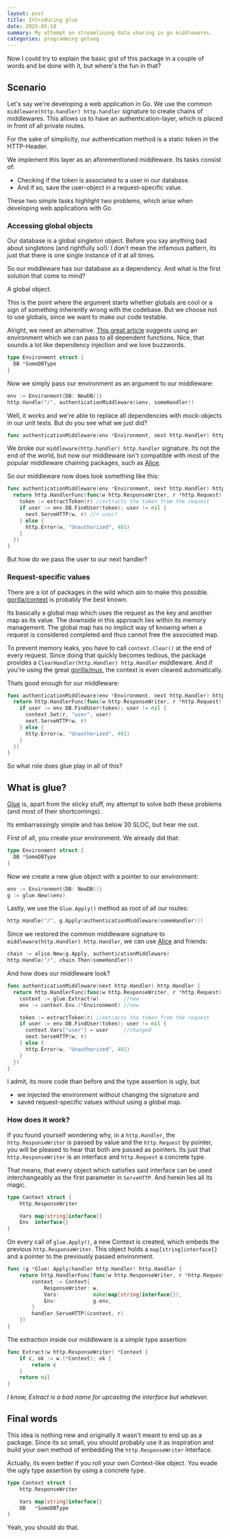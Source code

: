 ```yaml
---
layout: post
title: Introducing glue
date: 2015-05-18
summary: My attempt on streamlining data sharing in go middlewares.
categories: programming golang
---
```


Now I could try to explain the basic gist of this package in a couple of words and be done with it, but where's the fun in that?

## Scenario

Let's say we're developing a web application in Go. We use the common `middleware(http.handler) http.handler` signature to create chains of middlewares.
This allows us to have an authentication-layer, which is placed in front of all private routes.

For the sake of simplicity, our authentication method is a static token in the HTTP-Header.

We implement this layer as an aforementioned middleware. Its tasks consist of:

- Checking if the token is associated to a user in our database.
- And if so, save the user-object in a request-specific value.

These two simple tasks highlight two problems, which arise when developing web applications with Go.

### Accessing global objects

Our database is a global singleton object. Before you say anything bad about singletons (and rightfully so!): I don't mean the infamous pattern, its just that there is one single instance of it at all times.

So our middleware has our database as a dependency. And what is the first solution that come to mind?

A global object.

This is the point where the argument starts whether globals are cool or a sign of something inherently wrong with the codebase. But we choose not to use globals, since we want to make our code testable.

Alright, we need an alternative. [This great article](http://www.jerf.org/iri/post/2929) suggests using an environment which we can pass to all dependent functions. Nice, that sounds a lot like dependency injection and we love buzzwords.

```go
type Environment struct {
  DB *SomeDBType
}
```

Now we simply pass our environment as an argument to our middleware:

```go
env := Environment{DB: NewDB()}
http.Handle("/", authenticationMiddleware(&env, someHandler))
```

Well, it works and we're able to replace all dependencies with mock-objects in our unit tests. But do you see what we just did?

```go
func authenticationMiddleware(env *Environment, next http.Handler) http.Handler { ...
```

We broke our `middleware(http.handler) http.handler` signature. Its not the end of the world, but now our middleware isn't compatible with most of the popular middleware chaining packages, such as [Alice](https://github.com/justinas/alice).

So our middleware now does look something like this:

```go
func authenticationMiddleware(env *Environment, next http.Handler) http.Handler {
  return http.HandlerFunc(func(w http.ResponseWriter, r *http.Request) {
    token := extractToken(r) //extracts the token from the request
    if user := env.DB.FindUser(token); user != nil {
      next.ServeHTTP(w, r) //+ user?
    } else {
      http.Error(w, "Unauthorized", 401)
    }
  })
}
```

But how do we pass the user to our next handler?

### Request-specific values

There are a lot of packages in the wild which aim to make this possible. [gorilla/context](http://www.gorillatoolkit.org/pkg/context) is probably the best known.

Its basically a global map which uses the request as the key and another map as its value. The downside in this approach lies within its memory management. The global map has no implicit way of knowing when a request is considered completed and thus cannot free the associated map.

To prevent memory leaks, you have to call `context.Clear()` at the end of every request. Since doing that quickly becomes tedious, the package provides a `ClearHandler(http.Handler) http.Handler` middleware. And if you're using the great [gorilla/mux](http://www.gorillatoolkit.org/pkg/mux), the context is even cleared automatically.

Thats good enough for our middleware:

```go
func authenticationMiddleware(env *Environment, next http.Handler) http.Handler {
  return http.HandlerFunc(func(w http.ResponseWriter, r *http.Request) {
    if user := env.DB.FindUser(token); user != nil {
      context.Set(r, "user", user)
      next.ServeHTTP(w, r)
    } else {
      http.Error(w, "Unauthorized", 401)
    }
  })
}
```

So what role does glue play in all of this?

## What is glue?

[Glue](https://github.com/fdborn/glue) is, apart from the sticky stuff, my attempt to solve both these problems (and most of their shortcomings).

Its embarrassingly simple and has below 30 SLOC, but hear me out.

First of all, you create your environment. We already did that:

```go
type Environment struct {
  DB *SomeDBType
}
```

Now we create a new glue object with a pointer to our environment:

```go
env := Environment{DB: NewDB()}
g := glue.New(&env)
```

Lastly, we use the `Glue.Apply()` method as root of all our routes:

```go
http.Handle("/", g.Apply(authenticationMiddleware(someHandler)))
```

Since we restored the common middleware signature to `middleware(http.Handler) http.Handler`, we can use [Alice](https://github.com/justinas/alice) and friends:

```go
chain := alice.New(g.Apply, authenticationMiddleware)
http.Handle("/", chain.Then(someHandler))
```

And how does our middleware look?

```go
func authenticationMiddleware(next http.Handler) http.Handler {
  return http.HandlerFunc(func(w http.ResponseWriter, r *http.Request) {
    context := glue.Extract(w)        //new
    env := context.Env.(*Environment) //new

    token := extractToken(r) //extracts the token from the request
    if user := env.DB.FindUser(token); user != nil {
      context.Vars["user"] = user     //changed
      next.ServeHTTP(w, r)
    } else {
      http.Error(w, "Unauthorized", 401)
    }
  })
}
```

I admit, its more code than before and the type assertion is ugly, but

- we injected the environment without changing the signature and
- saved request-specific values without using a global map.

### How does it work?

If you found yourself wondering why, in a `http.Handler`, the `http.ResponseWriter` is passed by value and the `http.Request` by pointer, you will be pleased to hear that both are passed as pointers. Its just that `http.ResponseWriter` is an interface and `http.Request` a concrete type.

That means, that every object which satisfies said interface can be used interchangeably as the first parameter in `ServeHTTP`. And herein lies all its magic.

```go
type Context struct {
	http.ResponseWriter

	Vars map[string]interface{}
	Env  interface{}
}
```

On every call of `glue.Apply()`, a new Context is created, which embeds the previous `http.ResponseWriter`. This object holds a `map[string]interface{}` and a pointer to the previously passed environment.

```go
func (g *Glue) Apply(handler http.Handler) http.Handler {
	return http.HandlerFunc(func(w http.ResponseWriter, r *http.Request) {
		context := Context{
			ResponseWriter: w,
			Vars:           make(map[string]interface{}),
			Env:            g.env,
		}
		handler.ServeHTTP(&context, r)
	})
}
```

The extraction inside our middleware is a simple type assertion:

```go
func Extract(w http.ResponseWriter) *Context {
	if c, ok := w.(*Context); ok {
		return c
	}
	return nil
}
```

*I know, Extract is a bad name for upcasting the interface but whatever.*

## Final words

This idea is nothing new and originally it wasn't meant to end up as a package. Since its so small, you should probably use it as inspiration and build your own method of embedding the `http.ResponseWriter` interface.

Actually, its even better if you roll your own Context-like object. You evade the ugly type assertion by using a concrete type.

```go
type Context struct {
	http.ResponseWriter

	Vars map[string]interface{}
	DB   *SomeDBType
}
```

Yeah, you should do that.
